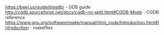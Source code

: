 https://beej.us/guide/bggdb/ - GDB guide
http://cgdb.sourceforge.net/docs/cgdb-no-split.html#CGDB-Mode - CGDB reference
https://www.gnu.org/software/make/manual/html_node/Introduction.html#Introduction - makefiles
